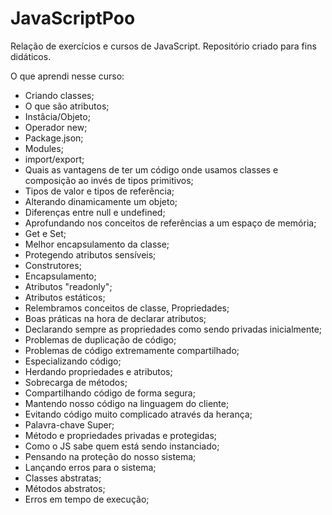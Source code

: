 # JavaScriptPoo

 Relação de exercícios e cursos de JavaScript. Repositório criado para fins didáticos.

O que aprendi nesse curso:

*	Criando classes;
*	O que são atributos;
*	Instâcia/Objeto;
*	Operador new;
*	Package.json;
*	Modules;
*	import/export;
*	Quais as vantagens de ter um código onde usamos classes e composição ao invés de tipos primitivos;
*	Tipos de valor e tipos de referência;
*	Alterando dinamicamente um objeto;
*	Diferenças entre null e undefined;
*	Aprofundando nos conceitos de referências a um espaço de memória;
*	Get e Set;
*	Melhor encapsulamento da classe;
*	Protegendo atributos sensíveis;
*	Construtores;
*	Encapsulamento;
*	Atributos "readonly";
*	Atributos estáticos;
*	Relembramos conceitos de classe, Propriedades;
*	Boas práticas na hora de declarar atributos;
*	Declarando sempre as propriedades como sendo privadas inicialmente;
*	Problemas de duplicação de código;
*	Problemas de código extremamente compartilhado;
*	Especializando código;
*	Herdando propriedades e atributos;
*	Sobrecarga de métodos;
*	Compartilhando código de forma segura;
*	Mantendo nosso código na linguagem do cliente;
*	Evitando código muito complicado através da herança;
*	Palavra-chave Super;
*	Método e propriedades privadas e protegidas;
*	Como o JS sabe quem está sendo instanciado;
*	Pensando na proteção do nosso sistema;
*	Lançando erros para o sistema;
*	Classes abstratas;
*	Métodos abstratos;
*	Erros em tempo de execução;